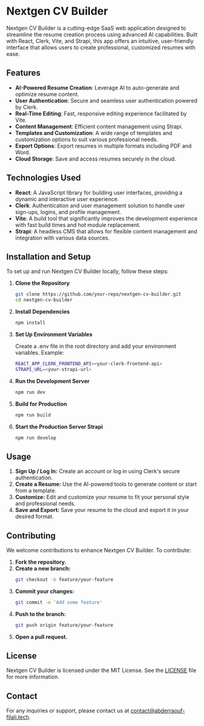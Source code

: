 # Nextgen CV Builder

Nextgen CV Builder is a cutting-edge SaaS web application designed to streamline the resume creation process using advanced AI capabilities. Built with React, Clerk, Vite, and Strapi, this app offers an intuitive, user-friendly interface that allows users to create professional, customized resumes with ease.

## Features

- **AI-Powered Resume Creation**: Leverage AI to auto-generate and optimize resume content.
- **User Authentication**: Secure and seamless user authentication powered by Clerk.
- **Real-Time Editing**: Fast, responsive editing experience facilitated by Vite.
- **Content Management**: Efficient content management using Strapi.
- **Templates and Customization**: A wide range of templates and customization options to suit various professional needs.
- **Export Options**: Export resumes in multiple formats including PDF and Word.
- **Cloud Storage**: Save and access resumes securely in the cloud.

## Technologies Used

- **React**: A JavaScript library for building user interfaces, providing a dynamic and interactive user experience.
- **Clerk**: Authentication and user management solution to handle user sign-ups, logins, and profile management.
- **Vite**: A build tool that significantly improves the development experience with fast build times and hot module replacement.
- **Strapi**: A headless CMS that allows for flexible content management and integration with various data sources.

## Installation and Setup

To set up and run Nextgen CV Builder locally, follow these steps:

1. **Clone the Repository**
   ```bash
   git clone https://github.com/your-repo/nextgen-cv-builder.git
   cd nextgen-cv-builder
   
2. **Install Dependencies**
   ```bash
   npm install
   
3. **Set Up Environment Variables**
   
   Create a .env file in the root directory and add your environment variables. Example:
   ```bash
   REACT_APP_CLERK_FRONTEND_API=<your-clerk-frontend-api>
   STRAPI_URL=<your-strapi-url>
   
5. **Run the Development Server**
   ```bash
   npm run dev

6. **Build for Production**
   ```bash
   npm run build
   
7. **Start the Production Server Strapi**
   ```bash
   npm run develop

## Usage
1. **Sign Up / Log In:** Create an account or log in using Clerk's secure authentication.
2. **Create a Resume:** Use the AI-powered tools to generate content or start from a template.
3. **Customize:** Edit and customize your resume to fit your personal style and professional needs.
4. **Save and Export:** Save your resume to the cloud and export it in your desired format.

## Contributing

We welcome contributions to enhance Nextgen CV Builder. To contribute:

1. **Fork the repository.**
2. **Create a new branch:**
   ```bash
   git checkout -b feature/your-feature
3. **Commit your changes:**
   ```bash
   git commit -m 'Add some feature'
4. **Push to the branch:**
   ```bash
   git push origin feature/your-feature  
5. **Open a pull request.**

  
## License

Nextgen CV Builder is licensed under the MIT License. See the [LICENSE](LICENSE) file for more information.

## Contact

For any inquiries or support, please contact us at [contact@abderraouf-filali.tech](mailto:contact@abderraouf-filali.tech).

